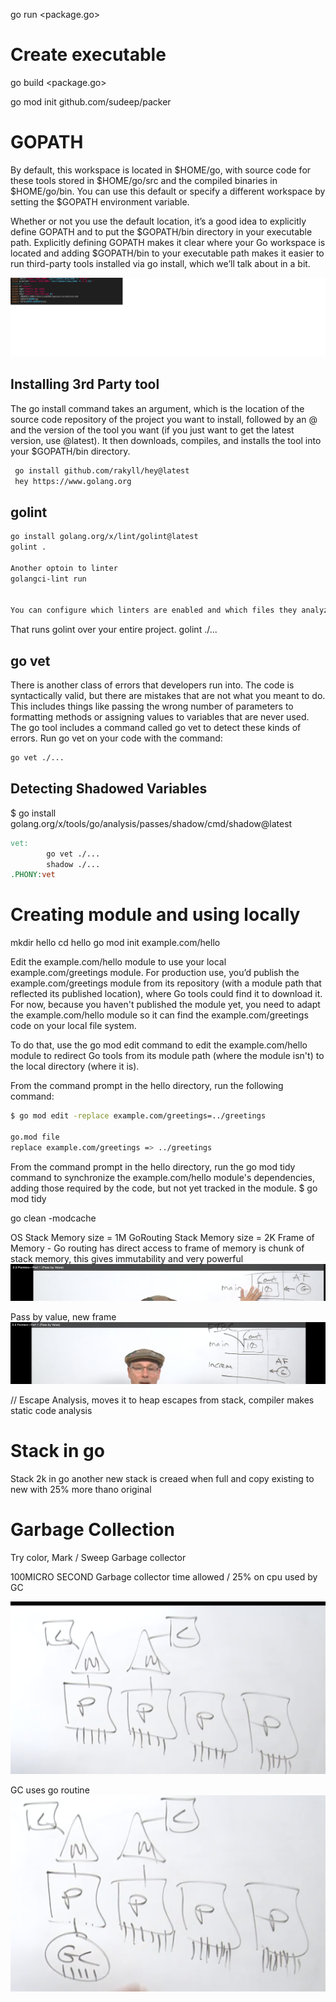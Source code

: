 go run <package.go>

# Create executable
go build <package.go>


go mod init github.com/sudeep/packer 

# GOPATH
By default, this workspace is located in $HOME/go, with source code for these tools stored in $HOME/go/src and the compiled binaries in $HOME/go/bin. You can use this default or specify a different workspace by setting the $GOPATH environment variable.

Whether or not you use the default location, it’s a good idea to explicitly define GOPATH and to put the $GOPATH/bin directory in your executable path. Explicitly defining GOPATH makes it clear where your Go workspace is located and adding $GOPATH/bin to your executable path makes it easier to run third-party tools installed via go install, which we’ll talk about in a bit.

![GOPATH](images/gopath.jpg)

## Installing 3rd Party tool
The go install command takes an argument, which is the location of the source code repository of the project you want to install, followed by an @ and the version of the tool you want (if you just want to get the latest version, use @latest). It then downloads, compiles, and installs the tool into your $GOPATH/bin directory.
```sh
 go install github.com/rakyll/hey@latest
 hey https://www.golang.org
```



## golint

```sh
go install golang.org/x/lint/golint@latest
golint .

Another optoin to linter
golangci-lint run


You can configure which linters are enabled and which files they analyze by including a file named .golangci.yml at the root of your project. Check out the documentation for the file format.
```
That runs golint over your entire project.
golint ./...


## go vet
There is another class of errors that developers run into. The code is syntactically valid, but there are mistakes that are not what you meant to do. This includes things like passing the wrong number of parameters to formatting methods or assigning values to variables that are never used. The go tool includes a command called go vet to detect these kinds of errors. Run go vet on your code with the command:
```sh
go vet ./...  
```


## Detecting Shadowed Variables

$ go install golang.org/x/tools/go/analysis/passes/shadow/cmd/shadow@latest
```makefile
vet:
        go vet ./...
        shadow ./...
.PHONY:vet
```

# Creating module and using locally
mkdir hello
cd hello
go mod init example.com/hello


Edit the example.com/hello module to use your local example.com/greetings module.
For production use, you’d publish the example.com/greetings module from its repository (with a module path that reflected its published location), where Go tools could find it to download it. For now, because you haven't published the module yet, you need to adapt the example.com/hello module so it can find the example.com/greetings code on your local file system.

To do that, use the go mod edit command to edit the example.com/hello module to redirect Go tools from its module path (where the module isn't) to the local directory (where it is).

From the command prompt in the hello directory, run the following command:
```sh
$ go mod edit -replace example.com/greetings=../greetings

go.mod file
replace example.com/greetings => ../greetings
```

From the command prompt in the hello directory, run the go mod tidy command to synchronize the example.com/hello module's dependencies, adding those required by the code, but not yet tracked in the module.
$ go mod tidy


go clean -modcache


OS Stack Memory size = 1M
GoRouting Stack Memory size = 2K
Frame of Memory - Go routing has direct access to frame of memory is chunk of stack memory, this gives immutability and very powerful
![](2021-08-31-08-10-00.png)

Pass by value, new frame
![](2021-08-31-08-14-48.png)


// Escape Analysis, moves it to heap escapes from stack, compiler makes static code analysis

# Stack in go
Stack 2k in go another new stack is creaed when full and copy existing to new with 25% more thano original

# Garbage Collection
Try color, Mark / Sweep Garbage collector

100MICRO SECOND Garbage collector time allowed / 25% on cpu used by GC

![](2021-09-02-11-17-07.png)

GC uses go routine
![](2021-09-02-11-17-48.png)